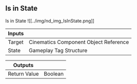 ## Is in State
Is in State
![[../img/nd_img_IsInState.png]]

|Inputs||
|--|--|
| Target | Cinematics Component Object Reference |
| State | Gameplay Tag Structure |

|Outputs||
|--|--|
| Return Value | Boolean |
